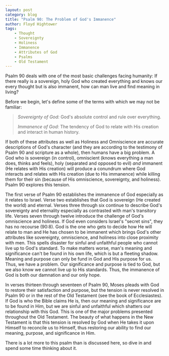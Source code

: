 ```yaml
---
layout: post
category: blog
title: "Psalm 90: The Problem of God's Immanence"
author: Floyd Hightower
tags:
    - Thought
    - Sovereignty
    - Holiness
    - Immanence
    - Attributes of God
    - Psalms
    - Old Testament
---
```


Psalm 90 deals with one of the most basic challenges facing humanity: If there really is a sovereign, holy God who created everything and knows our every thought but is also immanent, how can man live and find meaning in living?

Before we begin, let's define some of the terms with which we may not be familiar:

> *Sovereignty of God:* God's absolute control and rule over everything.
> 
> *Immanence of God:* The tendency of God to relate with His creation and interact in human history.

If both of these attributes as well as Holiness and Omniscience are accurate descriptions of God's character (and they are according to the testimony of Psalm 90 and scripture as a whole), then humans have a big problem. A God who is sovereign (in control), omniscient (knows everything a man does, thinks and feels), holy (separated and opposed to evil) *and* immanent (He relates with His creation) will produce a conundrum where God interacts and relates with His creation (due to His immanence) while killing them for their sin (because of His omniscience, sovereignty, and holiness). Psalm 90 explores this tension.

The first verse of Psalm 90 establishes the immanence of God especially as it relates to Israel. Verse two establishes that God is sovereign (He created the world) and eternal. Verses three through six continue to describe God's sovereignty and eternality especially as contrasted with man's transitory life. Verses seven through twelve introduce the challenge of God's omniscience and holiness. If God even considers Israel's "secret sins", they has no recourse (90:8). God is the one who gets to decide how He will relate to man and He has chosen to be immanent which brings God's other attributes like sovereignty, omniscience, and holiness into close proximity with men. This spells disaster for sinful and unfaithful people who cannot live up to God's standard. To make matters worse, man's meaning and significance can't be found in his own life, which is but a fleeting shadow. Meaning and purpose can only be fund in God and His purpose for us. Thus, we have a problem. Our significance and purpose is tied to God, but we also know we cannot live up to His standards. Thus, the immanence of God is both our damnation and our only hope.

In verses thirteen through seventeen of Psalm 90, Moses pleads with God to restore their satisfaction and purpose, but the tension is never resolved in Psalm 90 or in the rest of the Old Testament (see the book of Ecclesiastes). If God is who the Bible claims He is, then our meaning and significance are to be found in Him, but we are sinful and unfaithful which shatters our relationship with this God. This is one of the major problems presented throughout the Old Testament. The beauty of what happens in the New Testament is that this tension is resolved by God when He takes it upon Himself to reconcile us to Himself, thus restoring our ability to find our meaning, purpose, and significance in Him.

There is a lot more to this psalm than is discussed here, so dive in and spend some time thinking about it.
